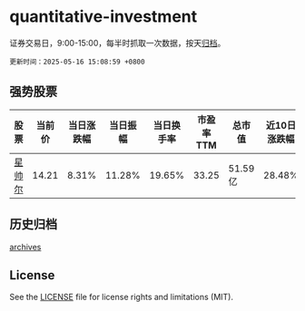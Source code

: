 # quantitative-investment

证券交易日，9:00-15:00，每半时抓取一次数据，按天[归档](archives)。

`更新时间：2025-05-16 15:08:59 +0800`

## 强势股票

|股票|当前价|当日涨跌幅|当日振幅|当日换手率|市盈率TTM|总市值|近10日涨跌幅|
|----|----|----|----|----|----|----|----|
|[星帅尔](https://xueqiu.com/S/SZ002860)|14.21|8.31%|11.28%|19.65%|33.25|51.59亿|28.48%|

## 历史归档

[archives](archives)

## License

See the [LICENSE](LICENSE) file for license rights and limitations (MIT).